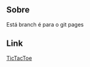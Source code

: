 ## Sobre
Está branch é para o git pages
## Link
[TicTacToe](https://devjaum.github.io/Rede-neural/)
